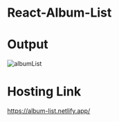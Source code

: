 # React-Album-List

# Output

![albumList](https://user-images.githubusercontent.com/111622844/207752099-6e705c1e-194f-4c89-8ed4-7f7cbe4da3c1.png)

# Hosting Link

https://album-list.netlify.app/
